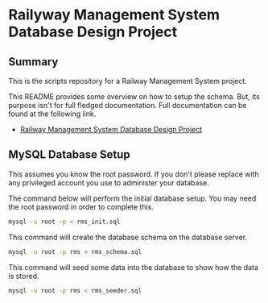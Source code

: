 # Railyway Management System Database Design Project

## Summary

This is the scripts repository for a Railway Management System project.

This README provides some overview on how to setup the schema. But, its
purpose isn't for full fledged documentation. Full documentation can be
found at the following link.

- [Railway Management System Database Design Project]()

## MySQL Database Setup

This assumes you know the root password. If you don't please replace
with any privileged account you use to administer your database.

The command below will perform the initial database setup. You may need
the root password in order to complete this.

```bash
mysql -u root -p < rms_init.sql
```

This command will create the database schema on the database server.

```bash
mysql -u root -p rms < rms_schema.sql
```

This command will seed some data into the database to show how the data
is stored.

```bash
mysql -u root -p rms < rms_seeder.sql
```

